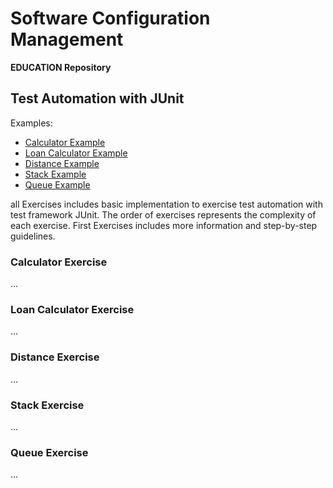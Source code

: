 # Software Configuration Management #

**EDUCATION Repository**

## Test Automation with JUnit ##

Examples:

- [Calculator Example](Calculator)
- [Loan Calculator Example](LoanCalculator)
- [Distance Example](LoanCalculator)
- [Stack Example](LoanCalculator)
- [Queue Example](LoanCalculator)

all Exercises includes basic implementation to exercise test automation with test framework JUnit. The order of exercises represents the complexity of each exercise. First Exercises includes more information and step-by-step guidelines. 

### Calculator Exercise ###

...

### Loan Calculator Exercise ###

...

### Distance Exercise ###

...

### Stack Exercise ###

...

### Queue Exercise ###

...